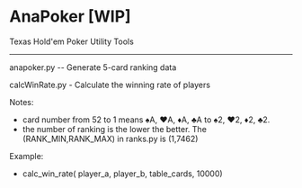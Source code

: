 # AnaPoker [WIP]
Texas Hold'em Poker Utility Tools

---------------------------
anapoker.py  --  Generate 5-card ranking data

calcWinRate.py - Calculate the winning rate of players

Notes:
  * card number from 52 to 1 means ♠A, ♥A, ♦A, ♣A to ♠2, ♥2, ♦2, ♣2.
  * the number of ranking is the lower the better.  The (RANK_MIN,RANK_MAX) in ranks.py is (1,7462)
  
Example:
  * calc_win_rate( player_a, player_b, table_cards, 10000)
